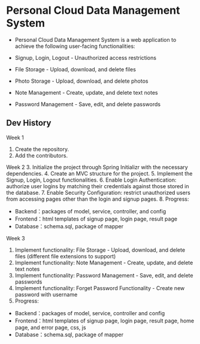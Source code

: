 # Personal Cloud Data Management System

- Personal Cloud Data Management System is a web application to achieve the following user-facing functionalities: 

- Signup, Login, Logout - Unauthorized access restrictions

- File Storage - Upload, download, and delete files

- Photo Storage - Upload, download, and delete photos

- Note Management - Create, update, and delete text notes

- Password Management - Save, edit, and delete passwords


## Dev History

Week 1
1. Create the repository.
2. Add the contributors.

Week 2
3. Initialize the project through Spring Initializr with the necessary dependencies.
4. Create an MVC structure for the project.
5. Implement the Signup, Login, Logout functionalities.
6. Enable Login Authentication: authorize user logins by matching their credentials against those stored in the database.
7. Enable Security Configuration: restrict unauthorized users from accessing pages other than the login and signup pages.
8. Progress:
- Backend：packages of model, service, controller, and config  
- Frontend：html templates of signup page, login page, result page 
- Database：schema.sql, package of mapper

Week 3
1. Implement functionality: File Storage - Upload, download, and delete files (different file extensions to support)
2. Implement functionality: Note Management - Create, update, and delete text notes
3. Implement functionality: Password Management - Save, edit, and delete passwords
4. Implement functionality: Forget Password Functionality - Create new password with username
5. Progress:
- Backend：packages of model, service, controller and config  
- Frontend：html templates of signup page, login page, result page, home page, and error page, css, js 
- Database：schema.sql, package of mapper
